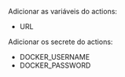 Adicionar as variáveis do actions:
- URL

Adicionar os secrete do actions:
- DOCKER_USERNAME
- DOCKER_PASSWORD
  
